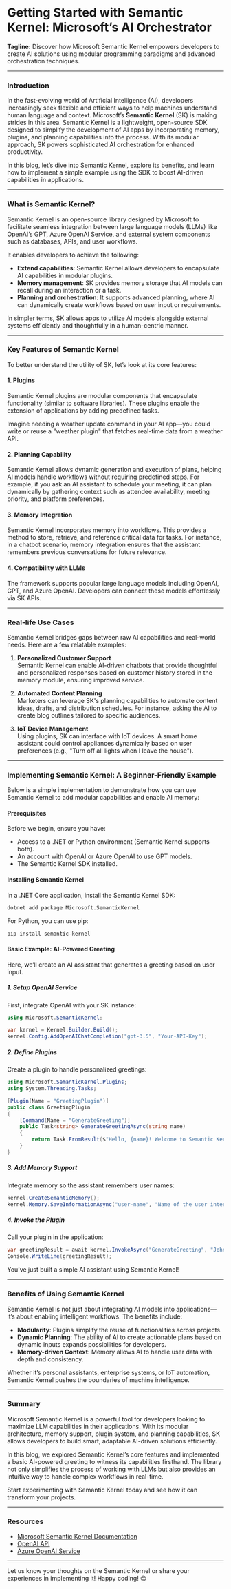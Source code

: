 # Getting Started with Semantic Kernel: Microsoft’s AI Orchestrator  
**Tagline:** Discover how Microsoft Semantic Kernel empowers developers to create AI solutions using modular programming paradigms and advanced orchestration techniques.  

---

### Introduction  
In the fast-evolving world of Artificial Intelligence (AI), developers increasingly seek flexible and efficient ways to help machines understand human language and context. Microsoft’s **Semantic Kernel** (SK) is making strides in this area. Semantic Kernel is a lightweight, open-source SDK designed to simplify the development of AI apps by incorporating memory, plugins, and planning capabilities into the process. With its modular approach, SK powers sophisticated AI orchestration for enhanced productivity.  

In this blog, let’s dive into Semantic Kernel, explore its benefits, and learn how to implement a simple example using the SDK to boost AI-driven capabilities in applications.  

---

### What is Semantic Kernel?  
Semantic Kernel is an open-source library designed by Microsoft to facilitate seamless integration between large language models (LLMs) like OpenAI’s GPT, Azure OpenAI Service, and external system components such as databases, APIs, and user workflows.  

It enables developers to achieve the following:  
- **Extend capabilities**: Semantic Kernel allows developers to encapsulate AI capabilities in modular plugins.  
- **Memory management**: SK provides memory storage that AI models can recall during an interaction or a task.  
- **Planning and orchestration**: It supports advanced planning, where AI can dynamically create workflows based on user input or requirements.  

In simpler terms, SK allows apps to utilize AI models alongside external systems efficiently and thoughtfully in a human-centric manner.  

---

### Key Features of Semantic Kernel  
To better understand the utility of SK, let’s look at its core features:  

#### 1. **Plugins**  
Semantic Kernel plugins are modular components that encapsulate functionality (similar to software libraries). These plugins enable the extension of applications by adding predefined tasks.  

Imagine needing a weather update command in your AI app—you could write or reuse a "weather plugin" that fetches real-time data from a weather API.  

#### 2. **Planning Capability**  
Semantic Kernel allows dynamic generation and execution of plans, helping AI models handle workflows without requiring predefined steps. For example, if you ask an AI assistant to schedule your meeting, it can plan dynamically by gathering context such as attendee availability, meeting priority, and platform preferences.  

#### 3. **Memory Integration**  
Semantic Kernel incorporates memory into workflows. This provides a method to store, retrieve, and reference critical data for tasks. For instance, in a chatbot scenario, memory integration ensures that the assistant remembers previous conversations for future relevance.  

#### 4. **Compatibility with LLMs**  
The framework supports popular large language models including OpenAI, GPT, and Azure OpenAI. Developers can connect these models effortlessly via SK APIs.  

---

### Real-life Use Cases  
Semantic Kernel bridges gaps between raw AI capabilities and real-world needs. Here are a few relatable examples:  

1. **Personalized Customer Support**  
Semantic Kernel can enable AI-driven chatbots that provide thoughtful and personalized responses based on customer history stored in the memory module, ensuring improved service.  

2. **Automated Content Planning**  
Marketers can leverage SK's planning capabilities to automate content ideas, drafts, and distribution schedules. For instance, asking the AI to create blog outlines tailored to specific audiences.  

3. **IoT Device Management**  
Using plugins, SK can interface with IoT devices. A smart home assistant could control appliances dynamically based on user preferences (e.g., "Turn off all lights when I leave the house").  

---

### Implementing Semantic Kernel: A Beginner-Friendly Example  

Below is a simple implementation to demonstrate how you can use Semantic Kernel to add modular capabilities and enable AI memory:  

#### Prerequisites  
Before we begin, ensure you have:  
- Access to a .NET or Python environment (Semantic Kernel supports both).  
- An account with OpenAI or Azure OpenAI to use GPT models.  
- The Semantic Kernel SDK installed.  

#### Installing Semantic Kernel  
In a .NET Core application, install the Semantic Kernel SDK:  
```bash  
dotnet add package Microsoft.SemanticKernel  
```

For Python, you can use pip:  
```bash  
pip install semantic-kernel  
```

#### Basic Example: AI-Powered Greeting  
Here, we’ll create an AI assistant that generates a greeting based on user input.

##### 1. **Setup OpenAI Service**  
First, integrate OpenAI with your SK instance:  
```csharp  
using Microsoft.SemanticKernel;

var kernel = Kernel.Builder.Build();
kernel.Config.AddOpenAIChatCompletion("gpt-3.5", "Your-API-Key");
```

##### 2. **Define Plugins**  
Create a plugin to handle personalized greetings:  
```csharp  
using Microsoft.SemanticKernel.Plugins;
using System.Threading.Tasks;

[Plugin(Name = "GreetingPlugin")]  
public class GreetingPlugin  
{  
    [Command(Name = "GenerateGreeting")]  
    public Task<string> GenerateGreetingAsync(string name)  
    {
        return Task.FromResult($"Hello, {name}! Welcome to Semantic Kernel-powered AI.");
    }  
}
```

##### 3. **Add Memory Support**  
Integrate memory so the assistant remembers user names:  
```csharp  
kernel.CreateSemanticMemory();  
kernel.Memory.SaveInformationAsync("user-name", "Name of the user interacting", "John");
```

##### 4. **Invoke the Plugin**  
Call your plugin in the application:  
```csharp  
var greetingResult = await kernel.InvokeAsync("GenerateGreeting", "John");
Console.WriteLine(greetingResult);
```

You’ve just built a simple AI assistant using Semantic Kernel!  

---

### Benefits of Using Semantic Kernel  
Semantic Kernel is not just about integrating AI models into applications—it’s about enabling intelligent workflows. The benefits include:  
- **Modularity**: Plugins simplify the reuse of functionalities across projects.  
- **Dynamic Planning**: The ability of AI to create actionable plans based on dynamic inputs expands possibilities for developers.  
- **Memory-driven Context**: Memory allows AI to handle user data with depth and consistency.  

Whether it’s personal assistants, enterprise systems, or IoT automation, Semantic Kernel pushes the boundaries of machine intelligence.  

---

### Summary  
Microsoft Semantic Kernel is a powerful tool for developers looking to maximize LLM capabilities in their applications. With its modular architecture, memory support, plugin system, and planning capabilities, SK allows developers to build smart, adaptable AI-driven solutions efficiently.  

In this blog, we explored Semantic Kernel’s core features and implemented a basic AI-powered greeting to witness its capabilities firsthand. The library not only simplifies the process of working with LLMs but also provides an intuitive way to handle complex workflows in real-time.  

Start experimenting with Semantic Kernel today and see how it can transform your projects.  

---

### Resources  
- [Microsoft Semantic Kernel Documentation](https://github.com/microsoft/semantic-kernel)  
- [OpenAI API](https://platform.openai.com/docs/)  
- [Azure OpenAI Service](https://learn.microsoft.com/en-us/azure/cognitive-services/openai/)

---

Let us know your thoughts on the Semantic Kernel or share your experiences in implementing it! Happy coding! 😊